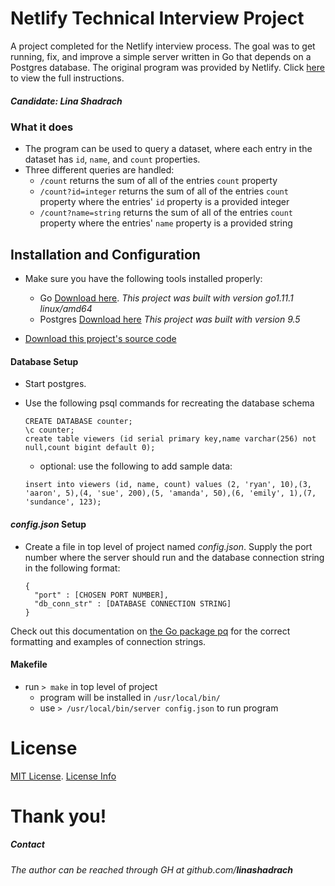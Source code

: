 # Netlify Technical Interview Project

A project completed for the Netlify interview process. The goal was to get running, fix, and improve a simple server written in Go that depends on a Postgres database. The original program was provided by Netlify. Click [here](https://gitlab.com/linashadrach/server/blob/master/technical-inteview-instructions.md) to view the full instructions. 

##### _Candidate: Lina Shadrach_

### What it does

* The program can be used to query a dataset, where each entry in the dataset has `id`, `name`, and `count` properties. 
* Three different queries are handled:
    * `/count` returns the sum of all of the entries `count` property
    * `/count?id=integer` returns the sum of all of the entries `count` property where the entries' `id` property is a provided integer
    * `/count?name=string` returns the sum of all of the entries `count` property where the entries' `name` property is a provided string

## Installation and Configuration

* Make sure you have the following tools installed properly:
    * Go [Download here](https://golang.org/dl/). _This project was built with version go1.11.1 linux/amd64_
    * Postgres [Download here](https://www.postgresql.org/download/) _This project was built with version 9.5_
    
* [Download this project's source code](https://gitlab.com/linashadrach/server)

#### Database Setup

* Start postgres.
* Use the following psql commands for recreating the database schema
    ```
    CREATE DATABASE counter;
    \c counter;
    create table viewers (id serial primary key,name varchar(256) not null,count bigint default 0);
    ```

    * optional: use the following to add sample data:
    ```
    insert into viewers (id, name, count) values (2, 'ryan', 10),(3, 'aaron', 5),(4, 'sue', 200),(5, 'amanda', 50),(6, 'emily', 1),(7, 'sundance', 123);
    ```

#### _config.json_ Setup

* Create a file in top level of project named _config.json_. Supply the port number where the server should run and the database connection string in the following format: 
    ```
    {
      "port" : [CHOSEN PORT NUMBER],
      "db_conn_str" : [DATABASE CONNECTION STRING]
    }
    ```
Check out this documentation on [the Go package pq](https://godoc.org/github.com/lib/pq) for the correct formatting and examples of connection strings. 

#### Makefile

* run `> make` in top level of project
    * program will be installed in `/usr/local/bin/`
    * use `> /usr/local/bin/server config.json` to run program 


# License

[MIT License](LICENSE).
[License Info](https://writing.kemitchell.com/2016/09/21/MIT-License-Line-by-Line.html)


# Thank you!

##### Contact
_The author can be reached through GH at github.com/**linashadrach**_
